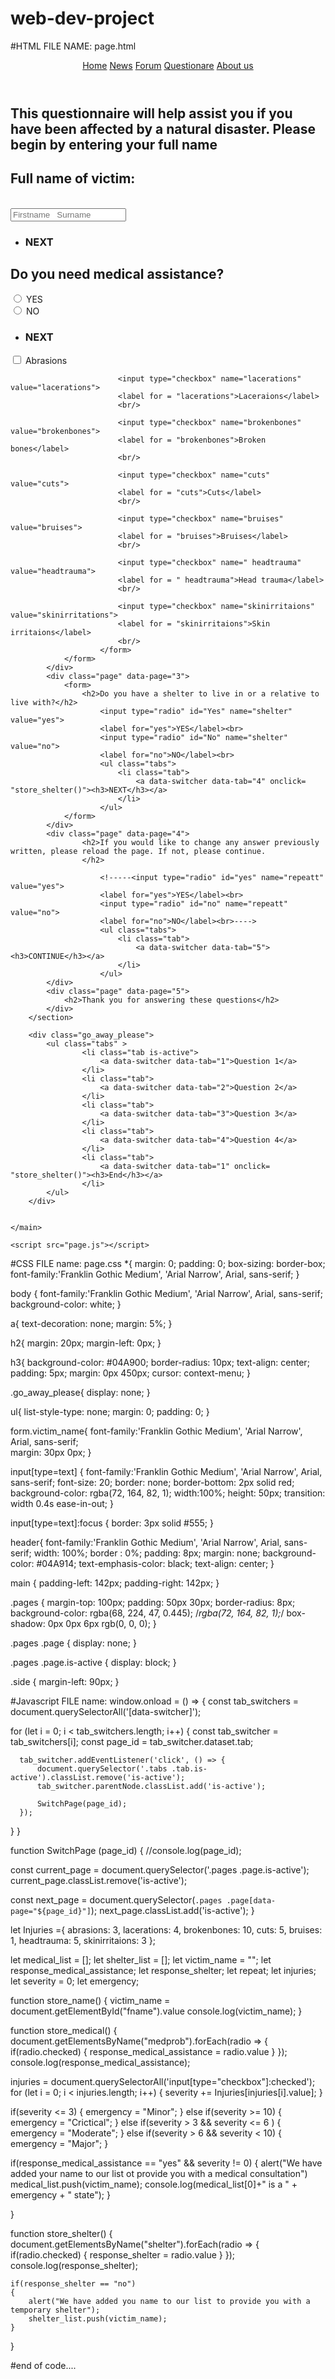 # web-dev-project
#HTML FILE NAME: page.html
<!DOCTYPE html>
<html lang="en">
<head>
    <meta charset="UTF-8">
    <meta name="viewport" content="width=device-width, initial-scale=1.0">
    <title>Page Switcher</title>
    <link rel="stylesheet" href="page.css" />
</head>
<body>
    <header>
        <header>
            <a class="head" href="#">Home</a>
            <a class="head" href="#">News</a>
            <a class="head" href="#">Forum</a>
            <a class="head" href="">Questionare</a>
            <a class="head" href="#">About us</a>
    </header>
    </header>
    <main>
        <section class="pages">
            <div class="page is-active" data-page="1">
                <form class = "victim_name">
                <h2>This questionnaire will help assist you if you have been affected by a natural disaster. Please begin by entering your full name</h2>
                    <label for="fname"><h2>Full name of victim:</h2></label><br>
                    <input type="text" id="fname" name="fname" placeholder="Firstname   Surname" required><br>
                    <ul class="tabs is-active">
                        <li class="tab">
                            <a data-switcher data-tab="2" onclick = "store_name()"><h3>NEXT</h3></a>
                        </li>
                    </ul>
                </form>
            </div>
            <div class="page" data-page="2">
                <h2>Do you need medical assistance?</h2>
                <form>
                        <input type="radio" id="yes" name="medprob" value="yes">
                        <label for="yes">YES</label><br>
                        <input type="radio" id="no" name="medprob" value="no">
                        <label for="no">NO</label><br>
                        <ul class="tabs">
                            <li class="tab">
                                <a data-switcher data-tab="3" onclick = "store_medical()"><h3>NEXT</h3></a>
                            </li>
                        </ul>
                        <form>
                            <input type="checkbox" name="abrasions" value="abrasions">
                            <label for = "abrasions">Abrasions</label>
                            <br/>
                            
                            <input type="checkbox" name="lacerations" value="lacerations">
                            <label for = "lacerations">Laceraions</label>
                            <br/>
                            
                            <input type="checkbox" name="brokenbones" value="brokenbones">
                            <label for = "brokenbones">Broken bones</label>
                            <br/>
                            
                            <input type="checkbox" name="cuts" value="cuts">
                            <label for = "cuts">Cuts</label>
                            <br/>
                            
                            <input type="checkbox" name="bruises" value="bruises">
                            <label for = "bruises">Bruises</label>
                            <br/>
                            
                            <input type="checkbox" name=" headtrauma" value="headtrauma">
                            <label for = " headtrauma">Head trauma</label>
                            <br/>
                            
                            <input type="checkbox" name="skinirritaions" value="skinirritations">
                            <label for = "skinirritaions">Skin irritaions</label>
                            <br/>
                        </form>
                </form>
            </div>
            <div class="page" data-page="3">
                <form>
                    <h2>Do you have a shelter to live in or a relative to live with?</h2>
                        <input type="radio" id="Yes" name="shelter" value="yes">
                        <label for="yes">YES</label><br>
                        <input type="radio" id="No" name="shelter" value="no">
                        <label for="no">NO</label><br>
                        <ul class="tabs">
                            <li class="tab">
                                <a data-switcher data-tab="4" onclick= "store_shelter()"><h3>NEXT</h3></a>
                            </li>
                        </ul>
                </form>
            </div>
            <div class="page" data-page="4">
                    <h2>If you would like to change any answer previously written, please reload the page. If not, please continue.
                    </h2>

                        <!-----<input type="radio" id="yes" name="repeatt" value="yes">
                        <label for="yes">YES</label><br>
                        <input type="radio" id="no" name="repeatt" value="no">
                        <label for="no">NO</label><br>----> 
                        <ul class="tabs">
                            <li class="tab">
                                <a data-switcher data-tab="5"><h3>CONTINUE</h3></a>
                            </li>
                        </ul>
            </div>
            <div class="page" data-page="5">
                <h2>Thank you for answering these questions</h2>
            </div>
        </section>

        <div class="go_away_please">
            <ul class="tabs" >
                    <li class="tab is-active">
                        <a data-switcher data-tab="1">Question 1</a>
                    </li>
                    <li class="tab">
                        <a data-switcher data-tab="2">Question 2</a>
                    </li>
                    <li class="tab">
                        <a data-switcher data-tab="3">Question 3</a>
                    </li>               
                    <li class="tab">
                        <a data-switcher data-tab="4">Question 4</a>
                    </li>
                    <li class="tab">
                        <a data-switcher data-tab="1" onclick= "store_shelter()"><h3>End</h3></a>
                    </li>
            </ul>
        </div>


    </main>

    <script src="page.js"></script>
</body>
</html>

#CSS FILE name: page.css
*{
    margin: 0;
    padding: 0;
    box-sizing: border-box;
    font-family:'Franklin Gothic Medium', 'Arial Narrow', Arial, sans-serif;
}

body {
    font-family:'Franklin Gothic Medium', 'Arial Narrow', Arial, sans-serif;
    background-color: white;
}

a{
    text-decoration: none;
    margin: 5%;
}

h2{
    margin: 20px;
    margin-left: 0px;
}

h3{
    background-color: #04A900;
    border-radius: 10px;
    text-align: center;
    padding: 5px;
    margin: 0px 450px;
    cursor: context-menu;
}

.go_away_please{
    display: none;
}

ul{
    list-style-type: none;
    margin: 0;
    padding: 0;
}


form.victim_name{
    font-family:'Franklin Gothic Medium', 'Arial Narrow', Arial, sans-serif;   
    margin: 30px 0px;
}

input[type=text] {
    font-family:'Franklin Gothic Medium', 'Arial Narrow', Arial, sans-serif; 
    font-size: 20; 
    border: none;
    border-bottom: 2px solid red;
    background-color:  rgba(72, 164, 82, 1);
    width:100%;
    height: 50px;
    transition: width 0.4s ease-in-out;
}

input[type=text]:focus {
    border: 3px solid #555;
  }

header{
    font-family:'Franklin Gothic Medium', 'Arial Narrow', Arial, sans-serif;
    width: 100%;
    border : 0%;
    padding: 8px;
    margin: none;
    background-color: #04A914;
    text-emphasis-color: black;
    text-align: center;
}

main {
    padding-left: 142px;
    padding-right: 142px;
}

.pages {
    margin-top: 100px;
    padding: 50px 30px;
    border-radius: 8px;
    background-color: rgba(68, 224, 47, 0.445); /*rgba(72, 164, 82, 1);*/
    box-shadow: 0px 0px 6px rgb(0, 0, 0);
}

.pages .page {
    display: none;
}

.pages .page.is-active {
    display: block;
}

.side
{
    margin-left: 90px;
}

#Javascript FILE name:
window.onload = () => {
  const tab_switchers = document.querySelectorAll('[data-switcher]');

  for (let i = 0; i < tab_switchers.length; i++) {
      const tab_switcher = tab_switchers[i];
      const page_id = tab_switcher.dataset.tab;

      tab_switcher.addEventListener('click', () => {
          document.querySelector('.tabs .tab.is-active').classList.remove('is-active');
          tab_switcher.parentNode.classList.add('is-active');

          SwitchPage(page_id);
      });
  }
}

function SwitchPage (page_id) {
  //console.log(page_id);

  const current_page = document.querySelector('.pages .page.is-active');
  current_page.classList.remove('is-active');

  const next_page = document.querySelector(`.pages .page[data-page="${page_id}"]`);
  next_page.classList.add('is-active');
}

let Injuries ={
  abrasions: 3,
  lacerations: 4,
  brokenbones: 10,
  cuts: 5,
  bruises: 1,
  headtrauma: 5,
  skinirritaions: 3 
};

let medical_list = [];
let shelter_list = [];
let victim_name = "";
let response_medical_assistance;
let response_shelter;
let repeat;
let injuries;
let severity = 0;
let emergency;




function store_name()
{
    victim_name = document.getElementById("fname").value
    console.log(victim_name);
}

function store_medical()
{
  document.getElementsByName("medprob").forEach(radio => {
    if(radio.checked)
    {
      response_medical_assistance = radio.value
    }
  });
  console.log(response_medical_assistance);

  injuries = document.querySelectorAll('input[type="checkbox"]:checked');
  for (let i = 0; i < injuries.length; i++) {
    severity += Injuries[injuries[i].value];
  }

  if(severity <= 3)
  {
    emergency = "Minor";
  }
  else if(severity >= 10)
  {
    emergency = "Crictical";
  }
  else if(severity > 3 && severity <= 6 )
  {
    emergency = "Moderate";
  }
  else if(severity > 6 && severity < 10)
  {
    emergency = "Major";
  }
 

  if(response_medical_assistance == "yes" && severity != 0)
  {
      alert("We have added your name to our list ot provide you with a medical consultation")
      medical_list.push(victim_name);
      console.log(medical_list[0]+" is a " + emergency + " state");
  }
  
}

function store_shelter()
{
  document.getElementsByName("shelter").forEach(radio => {
    if(radio.checked)
    {
      response_shelter = radio.value
    }
  });
  console.log(response_shelter);

    if(response_shelter == "no")
    {
        alert("We have added you name to our list to provide you with a temporary shelter");
        shelter_list.push(victim_name);
    }
}

#end of code....
